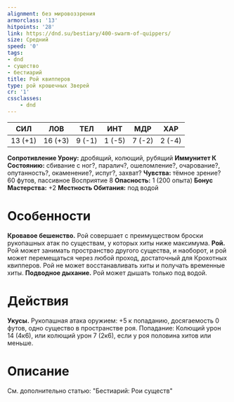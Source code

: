 ```yaml
---
alignment: без мировоззрения
armorclass: '13'
hitpoints: '28'
link: https://dnd.su/bestiary/400-swarm-of-quippers/
size: Средний
speed: '0'
tags:
- dnd
- существо
- бестиарий
title: Рой квипперов
type: рой крошечных Зверей
cr: '1'
cssclasses:
    - dnd
---
```



| СИЛ | ЛОВ | ТЕЛ | ИНТ | МДР | ХАР |
|---|---|---|---|---|---|
| 13 (+1) | 16 (+3) | 9 (-1) | 1 (-5) | 7 (-2) | 2 (-4) |
**Сопротивление Урону:** дробящий, колющий, рубящий
**Иммунитет К Состоянию:** сбивание с ног?, паралич?, ошеломление?, очарование?, опутанность?, окаменение?, испуг?, захват?
**Чувства:** тёмное зрение? 60 футов, пассивное Восприятие 8
**Опасность:** 1 (200 опыта)
**Бонус Мастерства:** +2
**Местность Обитания:** под водой


# Особенности
**Кровавое бешенство.** Рой совершает с преимуществом броски рукопашных атак по существам, у которых хиты ниже максимума.
**Рой.** Рой может занимать пространство другого существа, и наоборот, и рой может перемещаться через любой проход, достаточный для Крохотных квипперов. Рой не может восстанавливать хиты и получать временные хиты.
**Подводное дыхание.** Рой может дышать только под водой.


# Действия
**Укусы.** Рукопашная атака оружием: +5 к попаданию, досягаемость 0 футов, одно существо в пространстве роя. Попадание: Колющий урон 14 (4к6), или колющий урон 7 (2к6), если у роя половина хитов или меньше.


# Описание
См. дополнительно статью: "Бестиарий: Рои существ"